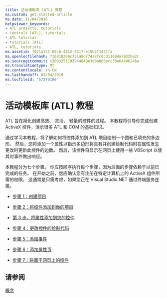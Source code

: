 ```yaml
---
title: 活动模板库 (ATL) 教程
ms.custom: get-started-article
ms.date: 11/04/2016
helpviewer_keywords:
- ATL projects, tutorials
- controls [ATL], tutorials
- ATL tutorial
- tutorials [ATL]
- ATL, tutorials
ms.assetid: f921a121-09c8-4812-9317-e15b2f1471fa
ms.openlocfilehash: 716818306c751a8d774a8fc6c311694a7932be2c
ms.sourcegitcommit: c3093251193944840e3d0a068ecc30e6449624ba
ms.translationtype: MT
ms.contentlocale: zh-CN
ms.lasthandoff: 03/04/2019
ms.locfileid: "57270106"
---
```

# <a name="active-template-library-atl-tutorial"></a>活动模板库 (ATL) 教程

ATL 旨在简化创建高效、 灵活、 轻量的控件的过程。 本教程将引导你完成创建 ActiveX 控件，演示很多 ATL 和 COM 的基础知识。

通过学习本教程，将了解如何将控件添加到 ATL 项目绘制一个圆和已填充的多边形。 然后，您将添加一个属性以指示多边形将具有并创建绘制代码时在属性发生更改时更新此控件的边数。 然后，该控件将显示在网页上使用一些 VBScript 以使其对事件做出响应。

本教程分为七个步骤。 你应按顺序执行每个步骤，因为后面的步骤依赖于以前已完成的任务。 在开始之前，您应确认您有注册在特定计算机上的 ActiveX 组件所需的权限。 这通常是只需考虑，如果您正在 Visual Studio.NET 通过终端服务连接。

- [步骤 1：创建项目](../atl/creating-the-project-atl-tutorial-part-1.md)

- [步骤 2：将控件添加到你的项目](../atl/adding-a-control-atl-tutorial-part-2.md)

- [第 3 步。将属性添加到您的控件](../atl/adding-a-property-to-the-control-atl-tutorial-part-3.md)

- [步骤 4：更改控件的绘制代码](../atl/changing-the-drawing-code-atl-tutorial-part-4.md)

- [步骤 5：添加事件](../atl/adding-an-event-atl-tutorial-part-5.md)

- [步骤 6：添加属性页](../atl/adding-a-property-page-atl-tutorial-part-6.md)

- [步骤 7：将置于网页上的控件](../atl/putting-the-control-on-a-web-page-atl-tutorial-part-7.md)

## <a name="see-also"></a>请参阅

[概念](../atl/active-template-library-atl-concepts.md)
